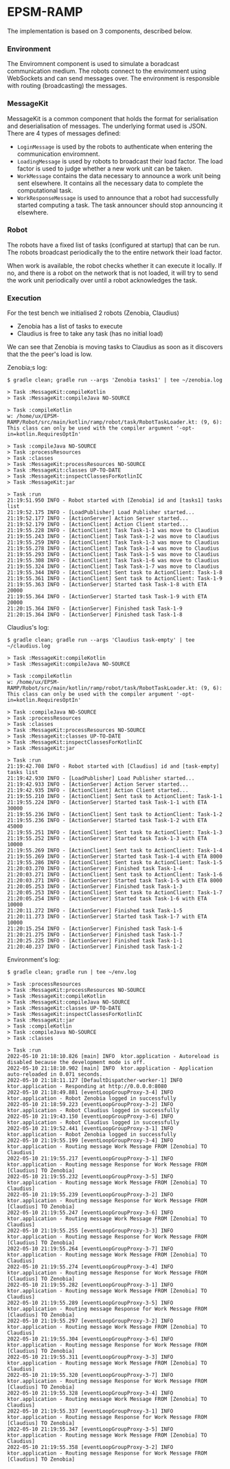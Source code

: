 # EPSM-RAMP

The implementation is based on 3 components, described below.

### Environment

The Enviromnent component is used to simulate a boradcast communication medium.
The robots connect to the enviromnent using WebSockets and can send messages over. The environment
is responsible with routing (broadcasting) the messages.

### MessageKit

MessageKit is a common component that holds the format for serialisation and deserialisation of messages.
The underlying format used is JSON. There are 4 types of messages defined:

 * `LoginMessage` is used by the robots to authenticate when entering the communication enviromnent.
 * `LoadingMessage` is used by robots to broadcast their load factor. The load factor is used to judge whether a new work unit can be taken.
 * `WorkMessage` contains the data necessary to announce a work unit being sent elsewhere. It contains all the necessary data to complete the computational task.
 * `WorkResponseMessage` is used to announce that a robot had successfully started computing a task. The task announcer should stop announcing it elsewhere. 


### Robot

The robots have a fixed list of tasks (configured at startup) that can be run.
The robots broadcast periodically the to the entire network their load factor.

When work is available, the robot checks whether it can execute it locally. If no, and there is 
a robot on the network that is not loaded, it will try to send the work unit periodically over until
a robot acknowledges the task.

### Execution

For the test bench we initialised 2 robots (Zenobia, Claudius)
 * Zenobia has a list of tasks to execute
 * Claudius is free to take any task (has no initial load)

We can see that Zenobia is moving tasks to Claudius as soon as it discovers
that the the peer's load is low.

Zenobia;s log:

```log
$ gradle clean; gradle run --args 'Zenobia tasks1' | tee ~/zenobia.log

> Task :MessageKit:compileKotlin
> Task :MessageKit:compileJava NO-SOURCE

> Task :compileKotlin
w: /home/ux/EPSM-RAMP/Robot/src/main/kotlin/ramp/robot/task/RobotTaskLoader.kt: (9, 6): This class can only be used with the compiler argument '-opt-in=kotlin.RequiresOptIn'

> Task :compileJava NO-SOURCE
> Task :processResources
> Task :classes
> Task :MessageKit:processResources NO-SOURCE
> Task :MessageKit:classes UP-TO-DATE
> Task :MessageKit:inspectClassesForKotlinIC
> Task :MessageKit:jar

> Task :run
21:19:51.950 INFO - Robot started with [Zenobia] id and [tasks1] tasks list
21:19:52.175 INFO - [LoadPublisher] Load Publisher started...
21:19:52.177 INFO - [ActionServer] Action Server started...
21:19:52.179 INFO - [ActionClient] Action Client started...
21:19:55.228 INFO - [ActionClient] Task Task-1-1 was move to Claudius
21:19:55.243 INFO - [ActionClient] Task Task-1-2 was move to Claudius
21:19:55.259 INFO - [ActionClient] Task Task-1-3 was move to Claudius
21:19:55.278 INFO - [ActionClient] Task Task-1-4 was move to Claudius
21:19:55.293 INFO - [ActionClient] Task Task-1-5 was move to Claudius
21:19:55.308 INFO - [ActionClient] Task Task-1-6 was move to Claudius
21:19:55.324 INFO - [ActionClient] Task Task-1-7 was move to Claudius
21:19:55.344 INFO - [ActionClient] Sent task to ActionClient: Task-1-8
21:19:55.361 INFO - [ActionClient] Sent task to ActionClient: Task-1-9
21:19:55.363 INFO - [ActionServer] Started task Task-1-8 with ETA 20000
21:19:55.364 INFO - [ActionServer] Started task Task-1-9 with ETA 20000
21:20:15.364 INFO - [ActionServer] Finished task Task-1-9
21:20:15.364 INFO - [ActionServer] Finished task Task-1-8
```


Claudius's log:

```log
$ gradle clean; gradle run --args 'Claudius task-empty' | tee ~/claudius.log

> Task :MessageKit:compileKotlin
> Task :MessageKit:compileJava NO-SOURCE

> Task :compileKotlin
w: /home/ux/EPSM-RAMP/Robot/src/main/kotlin/ramp/robot/task/RobotTaskLoader.kt: (9, 6): This class can only be used with the compiler argument '-opt-in=kotlin.RequiresOptIn'

> Task :compileJava NO-SOURCE
> Task :processResources
> Task :classes
> Task :MessageKit:processResources NO-SOURCE
> Task :MessageKit:classes UP-TO-DATE
> Task :MessageKit:inspectClassesForKotlinIC
> Task :MessageKit:jar

> Task :run
21:19:42.708 INFO - Robot started with [Claudius] id and [task-empty] tasks list
21:19:42.930 INFO - [LoadPublisher] Load Publisher started...
21:19:42.933 INFO - [ActionServer] Action Server started...
21:19:42.935 INFO - [ActionClient] Action Client started...
21:19:55.210 INFO - [ActionClient] Sent task to ActionClient: Task-1-1
21:19:55.224 INFO - [ActionServer] Started task Task-1-1 with ETA 30000
21:19:55.236 INFO - [ActionClient] Sent task to ActionClient: Task-1-2
21:19:55.236 INFO - [ActionServer] Started task Task-1-2 with ETA 45000
21:19:55.251 INFO - [ActionClient] Sent task to ActionClient: Task-1-3
21:19:55.252 INFO - [ActionServer] Started task Task-1-3 with ETA 10000
21:19:55.269 INFO - [ActionClient] Sent task to ActionClient: Task-1-4
21:19:55.269 INFO - [ActionServer] Started task Task-1-4 with ETA 8000
21:19:55.286 INFO - [ActionClient] Sent task to ActionClient: Task-1-5
21:20:03.270 INFO - [ActionServer] Finished task Task-1-4
21:20:03.271 INFO - [ActionClient] Sent task to ActionClient: Task-1-6
21:20:03.271 INFO - [ActionServer] Started task Task-1-5 with ETA 8000
21:20:05.253 INFO - [ActionServer] Finished task Task-1-3
21:20:05.253 INFO - [ActionClient] Sent task to ActionClient: Task-1-7
21:20:05.254 INFO - [ActionServer] Started task Task-1-6 with ETA 10000
21:20:11.272 INFO - [ActionServer] Finished task Task-1-5
21:20:11.273 INFO - [ActionServer] Started task Task-1-7 with ETA 10000
21:20:15.254 INFO - [ActionServer] Finished task Task-1-6
21:20:21.275 INFO - [ActionServer] Finished task Task-1-7
21:20:25.225 INFO - [ActionServer] Finished task Task-1-1
21:20:40.237 INFO - [ActionServer] Finished task Task-1-2
```


Environment's log:

```log
$ gradle clean; gradle run | tee ~/env.log

> Task :processResources
> Task :MessageKit:processResources NO-SOURCE
> Task :MessageKit:compileKotlin
> Task :MessageKit:compileJava NO-SOURCE
> Task :MessageKit:classes UP-TO-DATE
> Task :MessageKit:inspectClassesForKotlinIC
> Task :MessageKit:jar
> Task :compileKotlin
> Task :compileJava NO-SOURCE
> Task :classes

> Task :run
2022-05-10 21:18:10.826 [main] INFO  ktor.application - Autoreload is disabled because the development mode is off.
2022-05-10 21:18:10.902 [main] INFO  ktor.application - Application auto-reloaded in 0.071 seconds.
2022-05-10 21:18:11.127 [DefaultDispatcher-worker-1] INFO  ktor.application - Responding at http://0.0.0.0:8080
2022-05-10 21:18:49.881 [eventLoopGroupProxy-3-4] INFO  ktor.application - Robot Zenobia logged in successfully
2022-05-10 21:18:59.223 [eventLoopGroupProxy-3-2] INFO  ktor.application - Robot Claudius logged in successfully
2022-05-10 21:19:43.150 [eventLoopGroupProxy-3-6] INFO  ktor.application - Robot Claudius logged in successfully
2022-05-10 21:19:52.441 [eventLoopGroupProxy-3-1] INFO  ktor.application - Robot Zenobia logged in successfully
2022-05-10 21:19:55.199 [eventLoopGroupProxy-3-4] INFO  ktor.application - Routing message Work Message FROM [Zenobia] TO Claudius]
2022-05-10 21:19:55.217 [eventLoopGroupProxy-3-1] INFO  ktor.application - Routing message Response for Work Message FROM [Claudius] TO Zenobia]
2022-05-10 21:19:55.232 [eventLoopGroupProxy-3-5] INFO  ktor.application - Routing message Work Message FROM [Zenobia] TO Claudius]
2022-05-10 21:19:55.239 [eventLoopGroupProxy-3-2] INFO  ktor.application - Routing message Response for Work Message FROM [Claudius] TO Zenobia]
2022-05-10 21:19:55.247 [eventLoopGroupProxy-3-6] INFO  ktor.application - Routing message Work Message FROM [Zenobia] TO Claudius]
2022-05-10 21:19:55.255 [eventLoopGroupProxy-3-3] INFO  ktor.application - Routing message Response for Work Message FROM [Claudius] TO Zenobia]
2022-05-10 21:19:55.264 [eventLoopGroupProxy-3-7] INFO  ktor.application - Routing message Work Message FROM [Zenobia] TO Claudius]
2022-05-10 21:19:55.274 [eventLoopGroupProxy-3-4] INFO  ktor.application - Routing message Response for Work Message FROM [Claudius] TO Zenobia]
2022-05-10 21:19:55.282 [eventLoopGroupProxy-3-1] INFO  ktor.application - Routing message Work Message FROM [Zenobia] TO Claudius]
2022-05-10 21:19:55.289 [eventLoopGroupProxy-3-5] INFO  ktor.application - Routing message Response for Work Message FROM [Claudius] TO Zenobia]
2022-05-10 21:19:55.297 [eventLoopGroupProxy-3-2] INFO  ktor.application - Routing message Work Message FROM [Zenobia] TO Claudius]
2022-05-10 21:19:55.304 [eventLoopGroupProxy-3-6] INFO  ktor.application - Routing message Response for Work Message FROM [Claudius] TO Zenobia]
2022-05-10 21:19:55.311 [eventLoopGroupProxy-3-3] INFO  ktor.application - Routing message Work Message FROM [Zenobia] TO Claudius]
2022-05-10 21:19:55.320 [eventLoopGroupProxy-3-7] INFO  ktor.application - Routing message Response for Work Message FROM [Claudius] TO Zenobia]
2022-05-10 21:19:55.328 [eventLoopGroupProxy-3-4] INFO  ktor.application - Routing message Work Message FROM [Zenobia] TO Claudius]
2022-05-10 21:19:55.337 [eventLoopGroupProxy-3-1] INFO  ktor.application - Routing message Response for Work Message FROM [Claudius] TO Zenobia]
2022-05-10 21:19:55.347 [eventLoopGroupProxy-3-5] INFO  ktor.application - Routing message Work Message FROM [Zenobia] TO Claudius]
2022-05-10 21:19:55.358 [eventLoopGroupProxy-3-2] INFO  ktor.application - Routing message Response for Work Message FROM [Claudius] TO Zenobia]
```